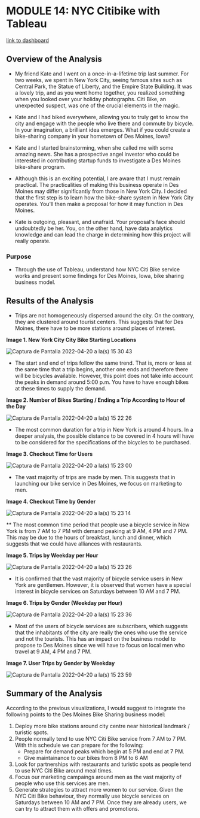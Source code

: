 # MODULE 14: NYC Citibike with Tableau

[link to dashboard](https://public.tableau.com/shared/4JYC4RTSG?:display_count=n&:origin=viz_share_link)

## Overview of the Analysis

* My friend Kate and I went on a once-in-a-lifetime trip last summer. For two weeks, we spent in New York City, seeing famous sites such as Central Park, the Statue of Liberty, and the Empire State Building. It was a lovely trip, and as you went home together, you realized something when you looked over your holiday photographs. Citi Bike, an unexpected suspect, was one of the crucial elements in the magic.

* Kate and I had biked everywhere, allowing you to truly get to know the city and engage with the people who live there and commute by bicycle. In your imagination, a brilliant idea emerges. What if you could create a bike-sharing company in your hometown of Des Moines, Iowa?

* Kate and I started brainstorming, when she called me with some amazing news. She has a prospective angel investor who could be interested in contributing startup funds to investigate a Des Moines bike-share program.

* Although this is an exciting potential, I are aware that I must remain practical. The practicalities of making this business operate in Des Moines may differ significantly from those in New York City. I decided that the first step is to learn how the bike-share system in New York City operates. You'll then make a proposal for how it may function in Des Moines.

* Kate is outgoing, pleasant, and unafraid. Your proposal's face should undoubtedly be her. You, on the other hand, have data analytics knowledge and can lead the charge in determining how this project will really operate.

### Purpose
* Through the use of Tableau, understand how NYC Citi Bike service works and present some findings for Des Moines, Iowa, bike sharing business model.

## Results of the Analysis

* Trips are not homogeneously dispersed around the city. On the contrary, they are clustered around tourist centers. This suggests that for Des Moines, there have to be more stations around places of interest.

**Image 1. New York City City Bike Starting Locations** 

![Captura de Pantalla 2022-04-20 a la(s) 15 30 43](https://user-images.githubusercontent.com/65054637/164319781-4ccc0a71-6639-4a81-b76b-3da394c40640.png)

* The start and end of trips follow the same trend. That is, more or less at the same time that a trip begins, another one ends and therefore there will be bicycles available. However, this point does not take into account the peaks in demand around 5:00 p.m. You have to have enough bikes at these times to supply the demand.

**Image 2. Number of Bikes Starting / Ending a Trip According to Hour of the Day**

![Captura de Pantalla 2022-04-20 a la(s) 15 22 26](https://user-images.githubusercontent.com/65054637/164319794-870170cb-8f26-4a9f-9a94-5a2f5cf92dfe.png)

* The most common duration for a trip in New York is around 4 hours. In a deeper analysis, the possible distance to be covered in 4 hours will have to be considered for the specifications of the bicycles to be purchased.

**Image 3. Checkout Time for Users**

![Captura de Pantalla 2022-04-20 a la(s) 15 23 00](https://user-images.githubusercontent.com/65054637/164319801-dfd472c4-7180-46ce-916a-a32bec18bf96.png)

* The vast majority of trips are made by men. This suggests that in launching our bike service in Des Moines, we focus on marketing to men.

**Image 4. Checkout Time by Gender**

![Captura de Pantalla 2022-04-20 a la(s) 15 23 14](https://user-images.githubusercontent.com/65054637/164319815-5f1b1325-e57d-43b5-a750-743b743cb102.png)

** The most common time period that people use a bicycle service in New York is from 7 AM to 7 PM with demand peaking at 9 AM, 4 PM and 7 PM. This may be due to the hours of breakfast, lunch and dinner, which suggests that we could have alliances with restaurants. 

**Image 5. Trips by Weekday per Hour**

![Captura de Pantalla 2022-04-20 a la(s) 15 23 26](https://user-images.githubusercontent.com/65054637/164319825-3fc05ed8-9e00-4946-8ecb-08fcdf223de9.png)

* It is confirmed that the vast majority of bicycle service users in New York are gentlemen. However, it is observed that women have a special interest in bicycle services on Saturdays between 10 AM and 7 PM.

**Image 6. Trips by Gender (Weekday per Hour)**

![Captura de Pantalla 2022-04-20 a la(s) 15 23 36](https://user-images.githubusercontent.com/65054637/164319840-eb5983fc-0872-4871-8f78-e388906c46ed.png)

* Most of the users of bicycle services are subscribers, which suggests that the inhabitants of the city are really the ones who use the service and not the tourists. This has an impact on the business model to propose to Des Moines since we will have to focus on local men who travel at 9 AM, 4 PM and 7 PM.

**Image 7. User Trips by Gender by Weekday**

![Captura de Pantalla 2022-04-20 a la(s) 15 23 59](https://user-images.githubusercontent.com/65054637/164319848-fd9a3bb1-ea54-4ce5-96b8-ed34de9e5338.png)

## Summary of the Analysis

According to the previous visualizations, I would suggest to integrate the following points to the Des Moines Bike Sharing business model:

1. Deploy more bike stations around city centre near historical landmark / turistic spots.
2. People normally tend to use NYC Citi Bike service from 7 AM to 7 PM. With this schedule we can prepare for the following:
    * Prepare for demand peaks which begin at 5 PM and end at 7 PM.
    * Give maintainance to our bikes from 8 PM to 6 AM
3. Look for partnerships with restaurants and turistic spots as people tend to use  NYC Citi Bike around meal times.
4. Focus our marketing campaings around men as the vast majority of people who use this services are men.
5. Generate strategies to attract more women to our service. Given the NYC Citi Bike behaviour, they normally use bicycle services on Saturdays between 10 AM and 7 PM. Once they are already users, we can try to attract them with offers and promotions.
